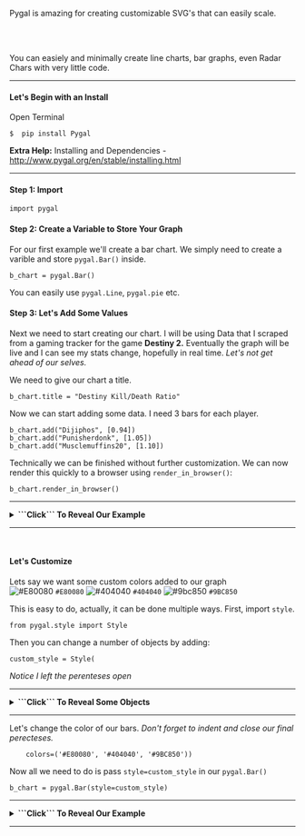 Pygal is amazing for creating customizable SVG's that can easily scale.  



<br>
<br>

You can easiely and minimally create line charts, bar graphs, even Radar Chars with very little code. 
<br>

---
#### <b>Let's Begin with an Install</b>

Open Terminal
```
$  pip install Pygal
```
<b>Extra Help:</b>  Installing and Dependencies  - http://www.pygal.org/en/stable/installing.html

---

#### <b>Step 1:  Import</b>

```
import pygal
```

#### <b>Step 2: Create a Variable to Store Your Graph</b>
For our first example we'll create a bar chart.  We simply need to create a varible and store ```pygal.Bar()``` inside.

```
b_chart = pygal.Bar()
```
You can easily use ```pygal.Line```, ```pygal.pie``` etc.


#### <b>Step 3: Let's Add Some Values</b>
Next we need to start creating our chart.  I will be using Data that I scraped from a gaming tracker for the game <b>Destiny 2.</b>  Eventually the graph will be live and I can see my stats change, hopefully in real time.  <i>Let's not get ahead of our selves.</i>

We need to give our chart a title.
```
b_chart.title = "Destiny Kill/Death Ratio"
```
Now we can start adding some data. I need 3 bars for each player.
```
b_chart.add("Dijiphos", [0.94])
b_chart.add("Punisherdonk", [1.05])
b_chart.add("Musclemuffins20", [1.10])
```

Technically we can be finished without further customization.  We can now render this quickly to a browser using ```render_in_browser()```:
```
b_chart.render_in_browser()
```
---
<details>
<summary><b>```Click``` To Reveal Our Example</b></summary>
<br>
![description](https://raw.githubusercontent.com/pluralsight/guides/master/images/ec4a6f0d-9cde-4785-8a76-2b819df70775.gif)
</details>

---

<br>



#### <b>Let's Customize</b>
Lets say we want some custom colors added to our graph<br>
![#E80080](https://placehold.it/15/e80080/000000?text=+) `#E80080`
![#404040](https://placehold.it/15/404040/000000?text=+) `#404040`
![#9bc850](https://placehold.it/15/9bc850/000000?text=+) `#9BC850`

This is easy to do, actually, it can be done multiple ways.
First, import ```style```.
```
from pygal.style import Style
```
Then you can change a number of objects by adding:
```
custom_style = Style(
```
_Notice I left the perenteses open_

---
<details>
<summary><b>```Click``` To Reveal Some Objects</b></summary>
<br>
Properties & Description

```plot_background ```The color of the chart area background<br>
``` background```The color of the image background<br>
```foreground ```|The main foregrond color<br>
``` colors```The serie color list<br>
``` value_colors```The print_values color list<br>
Complete List: http://www.pygal.org/en/stable/documentation/custom_styles.html
</details>

----

Let's change the color of our bars. _Don't forget to indent and close our final perecteses._
```
    colors=('#E80080', '#404040', '#9BC850'))
```
Now all we need to do is pass ```style=custom_style``` in our ```pygal.Bar()```
```
b_chart = pygal.Bar(style=custom_style)
```

---
<details>
<summary><b>```Click``` To Reveal Our Example</b></summary>
<br>


![description](https://raw.githubusercontent.com/pluralsight/guides/master/images/f522dcab-e4f3-4a1e-9e94-0e318634c7ee.gif)
</details>

----










